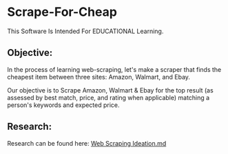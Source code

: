 # Scrape-For-Cheap
 This Software Is Intended For EDUCATIONAL Learning.

## Objective:
 In the process of learning web-scraping, let's make a scraper that finds the cheapest item between three sites: Amazon, Walmart, and Ebay.
 
 Our objective is to Scrape Amazon, Walmart & Ebay for the top result (as assessed by best match, price, and rating when applicable) matching a person's keywords and expected price.

## Research:
 Research can be found here: [Web Scraping Ideation.md](Web%20Scraping%20Ideation.md)
